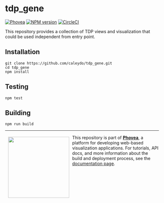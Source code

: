 tdp_gene  
=====================
[![Phovea][phovea-image]][phovea-url] [![NPM version][npm-image]][npm-url] [![CircleCI][circleci-image]][circleci-url]


This repository provides a collection of TDP views and visualization that could be used independent from entry point.

Installation
------------

```
git clone https://github.com/caleydo/tdp_gene.git
cd tdp_gene
npm install
```

Testing
-------

```
npm test
```

Building
--------

```
npm run build
```



***

<a href="https://caleydo.org"><img src="http://caleydo.org/assets/images/logos/caleydo.svg" align="left" width="200px" hspace="10" vspace="6"></a>
This repository is part of **[Phovea](http://phovea.caleydo.org/)**, a platform for developing web-based visualization applications. For tutorials, API docs, and more information about the build and deployment process, see the [documentation page](http://phovea.caleydo.org).


[phovea-image]: https://img.shields.io/badge/Phovea-Client%20Plugin-F47D20.svg
[phovea-url]: https://phovea.caleydo.org
[npm-image]: https://badge.fury.io/js/tdp_gene.svg
[npm-url]: https://npmjs.org/package/tdp_gene
[circleci-image]: https://circleci.com/gh/Caleydo/tdp_gene.svg?style=shield
[circleci-url]: https://circleci.com/gh/Caleydo/tdp_gene
